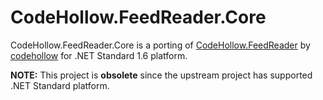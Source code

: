 # CodeHollow.FeedReader.Core

CodeHollow.FeedReader.Core is a porting of
[CodeHollow.FeedReader](https://github.com/codehollow/FeedReader) by
[codehollow](https://github.com/codehollow) for .NET Standard 1.6 platform.

**NOTE:** This project is **obsolete** since the upstream project has supported
.NET Standard platform.
